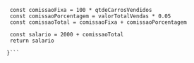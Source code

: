 ```function calculaSalario(qtdeCarrosVendidos, valorTotalVendas) {
 const comissaoFixa = 100 * qtdeCarrosVendidos
 const comissaoPorcentagem = valorTotalVendas * 0.05
 const comissaoTotal = comissaoFixa + comissaoPorcentagem
 
 const salario = 2000 + comissaoTotal
 return salario

}```